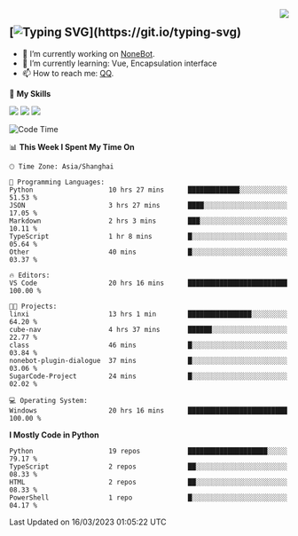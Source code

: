 <a href="#">
  <img align="right" src="https://github-readme-stats.vercel.app/api?username=mute23-code&count_private=true&show_icons=true&bg_color=15,f2f7fd,E0EAFC" />
</a>

[![Typing SVG](https://readme-typing-svg.herokuapp.com?size=25&duration=2500&color=8C43EA&vCenter=true&width=200&height=40&lines=Hi+there+%F0%9F%91%8B%F0%9F%8F%BB;I'm+mute.)](https://git.io/typing-svg)
-----


- 🔭 I’m currently working on [NoneBot](https://github.com/nonebot).
- 🌱 I’m currently learning: Vue, Encapsulation interface
- 📫 How to reach me: [QQ](http://wpa.qq.com/msgrd?v=3&uin=2740324073&site=qq&menu=yes).


🌟 **My Skills** 

![](https://img.shields.io/badge/-Python-3e74a2?style=flat-square&logo=Python&logoColor=fff)
![](https://img.shields.io/badge/-Node.js-339933?style=flat-square&logo=Node.js&logoColor=fff)
![](https://img.shields.io/badge/-Vue-4fc08d?style=flat-square&logo=Vue.js&logoColor=fff)

<!--START_SECTION:waka-->
![Code Time](http://img.shields.io/badge/Code%20Time-86%20hrs%209%20mins-blue)

📊 **This Week I Spent My Time On** 

```text
🕑︎ Time Zone: Asia/Shanghai

💬 Programming Languages: 
Python                   10 hrs 27 mins      █████████████░░░░░░░░░░░░   51.53 % 
JSON                     3 hrs 27 mins       ████░░░░░░░░░░░░░░░░░░░░░   17.05 % 
Markdown                 2 hrs 3 mins        ███░░░░░░░░░░░░░░░░░░░░░░   10.11 % 
TypeScript               1 hr 8 mins         █░░░░░░░░░░░░░░░░░░░░░░░░   05.64 % 
Other                    40 mins             █░░░░░░░░░░░░░░░░░░░░░░░░   03.37 % 

🔥 Editors: 
VS Code                  20 hrs 16 mins      █████████████████████████   100.00 % 

🐱‍💻 Projects: 
linxi                    13 hrs 1 min        ████████████████░░░░░░░░░   64.20 % 
cube-nav                 4 hrs 37 mins       ██████░░░░░░░░░░░░░░░░░░░   22.77 % 
class                    46 mins             █░░░░░░░░░░░░░░░░░░░░░░░░   03.84 % 
nonebot-plugin-dialogue  37 mins             █░░░░░░░░░░░░░░░░░░░░░░░░   03.06 % 
SugarCode-Project        24 mins             █░░░░░░░░░░░░░░░░░░░░░░░░   02.02 % 

💻 Operating System: 
Windows                  20 hrs 16 mins      █████████████████████████   100.00 % 
```

**I Mostly Code in Python** 

```text
Python                   19 repos            ████████████████████░░░░░   79.17 % 
TypeScript               2 repos             ██░░░░░░░░░░░░░░░░░░░░░░░   08.33 % 
HTML                     2 repos             ██░░░░░░░░░░░░░░░░░░░░░░░   08.33 % 
PowerShell               1 repo              █░░░░░░░░░░░░░░░░░░░░░░░░   04.17 % 
```




 Last Updated on 16/03/2023 01:05:22 UTC
<!--END_SECTION:waka-->
